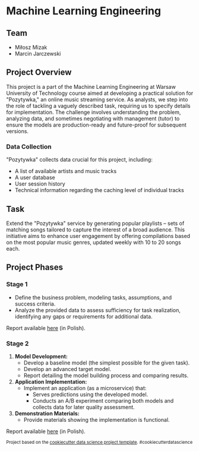 # Machine Learning Engineering

## Team

- Miłosz Mizak
- Marcin Jarczewski

## Project Overview

This project is a part of the Machine Learning Engineering at Warsaw University of Technology course aimed at developing a practical solution for "Pozytywka," an online music streaming service. As analysts, we step into the role of tackling a vaguely described task, requiring us to specify details for implementation. The challenge involves understanding the problem, analyzing data, and sometimes negotiating with management (tutor) to ensure the models are production-ready and future-proof for subsequent versions.

### Data Collection

"Pozytywka" collects data crucial for this project, including:

- A list of available artists and music tracks
- A user database
- User session history
- Technical information regarding the caching level of individual tracks

## Task

Extend the "Pozytywka" service by generating popular playlists – sets of matching songs tailored to capture the interest of a broad audience. This initiative aims to enhance user engagement by offering compilations based on the most popular music genres, updated weekly with 10 to 20 songs each.

## Project Phases

### Stage 1

- Define the business problem, modeling tasks, assumptions, and success criteria.
- Analyze the provided data to assess sufficiency for task realization, identifying any gaps or requirements for additional data.

Report available [here](https://github.com/Percival33/Machine-Learning-Engineering/blob/main/reports/JarczewskiMizak_05wariant02_etap1.ipynb) (in Polish).

### Stage 2

1. **Model Development:**
   - Develop a baseline model (the simplest possible for the given task).
   - Develop an advanced target model.
   - Report detailing the model building process and comparing results.
2. **Application Implementation:**
   - Implement an application (as a microservice) that:
     - Serves predictions using the developed model.
     - Conducts an A/B experiment comparing both models and collects data for later quality assessment.
3. **Demonstration Materials:**
   - Provide materials showing the implementation is functional.

Report available [here](https://github.com/Percival33/Machine-Learning-Engineering/blob/main/reports/JarczewskiMizak_05_wariant02_etap2.ipynb) (in Polish).

<p><small>Project based on the <a target="_blank" href="https://drivendata.github.io/cookiecutter-data-science/">cookiecutter data science project template</a>. #cookiecutterdatascience</small></p>
